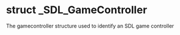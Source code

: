 # struct _SDL_GameController

 The gamecontroller structure used to identify an SDL game controller



